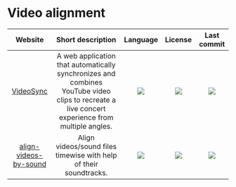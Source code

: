 # Video alignment
|Website|Short description|Language|License|Last commit|
|:-:|:-:|:-:|:-:|:-:|
|[VideoSync](https://github.com/allisonnicoledeal/VideoSync)|A web application that automatically synchronizes and combines YouTube video clips to recreate a live concert experience from multiple angles.|![](https://img.shields.io/github/languages/top/allisonnicoledeal/VideoSync?color=pink&style=flat-square)|![](https://flat.badgen.net/github/license/allisonnicoledeal/VideoSync?label=)|![](https://flat.badgen.net/github/last-commit/allisonnicoledeal/VideoSync?label=)|
|[align-videos-by-sound](https://github.com/align-videos-by-sound/align-videos-by-sound)|Align videos/sound files timewise with help of their soundtracks.|![](https://img.shields.io/github/languages/top/align-videos-by-sound/align-videos-by-sound?color=pink&style=flat-square)|![](https://flat.badgen.net/github/license/align-videos-by-sound/align-videos-by-sound?label=)|![](https://flat.badgen.net/github/last-commit/align-videos-by-sound/align-videos-by-sound?label=)|
